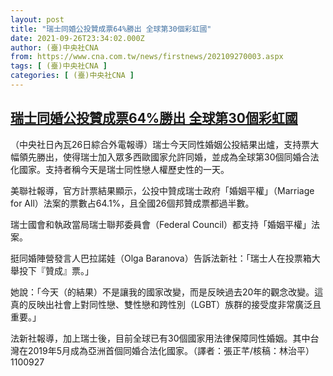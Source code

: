 ```yaml
---
layout: post
title: "瑞士同婚公投贊成票64%勝出 全球第30個彩虹國"
date: 2021-09-26T23:34:02.000Z
author: (臺)中央社CNA
from: https://www.cna.com.tw/news/firstnews/202109270003.aspx
tags: [ (臺)中央社CNA ]
categories: [ (臺)中央社CNA ]
---
```

<!--1632699242000-->
[瑞士同婚公投贊成票64%勝出 全球第30個彩虹國](https://www.cna.com.tw/news/firstnews/202109270003.aspx)
------

<div>
<div></div><div><p>（中央社日內瓦26日綜合外電報導）瑞士今天同性婚姻公投結果出爐，支持票大幅領先勝出，使得瑞士加入眾多西歐國家允許同婚，並成為全球第30個同婚合法化國家。支持者稱今天是瑞士同性戀人權歷史性的一天。</p><p>美聯社報導，官方計票結果顯示，公投中贊成瑞士政府「婚姻平權」（Marriage for All）法案的票數占64.1%，且全國26個邦贊成票都過半數。</p><p>瑞士國會和執政當局瑞士聯邦委員會（Federal Council）都支持「婚姻平權」法案。</p><p>挺同婚陣營發言人巴拉諾娃（Olga Baranova）告訴法新社：「瑞士人在投票箱大舉投下『贊成』票。」</p><p>她說：「今天（的結果）不是讓我的國家改變，而是反映過去20年的觀念改變。這真的反映出社會上對同性戀、雙性戀和跨性別（LGBT）族群的接受度非常廣泛且重要。」</p><p>法新社報導，加上瑞士後，目前全球已有30個國家用法律保障同性婚姻。其中台灣在2019年5月成為亞洲首個同婚合法化國家。（譯者：張正芊/核稿：林治平）1100927</p></div>
</div>
